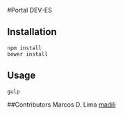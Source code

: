 #Portal DEV-ES

## Installation
```
npm install
bower install
```

## Usage
```
gulp
```

##Contributors
Marcos D. Lima [madili](https://github.com/madili)
